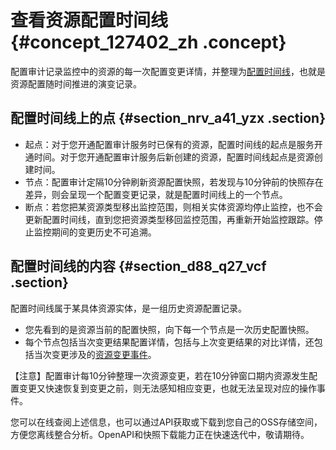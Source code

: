 # 查看资源配置时间线 {#concept_127402_zh .concept}

配置审计记录监控中的资源的每一次配置变更详情，并整理为[配置时间线](../../../../cn.zh-CN/产品简介/基本概念.md#section_qtr_675_v4f)，也就是资源配置随时间推进的演变记录。

## 配置时间线上的点 {#section_nrv_a41_yzx .section}

-   起点：对于您开通配置审计服务时已保有的资源，配置时间线的起点是服务开通时间。对于您开通配置审计服务后新创建的资源，配置时间线起点是资源创建时间。
-   节点：配置审计定隔10分钟刷新资源配置快照，若发现与10分钟前的快照存在差异，则会呈现一个配置变更记录，就是配置时间线上的一个节点。
-   断点：若您把某资源类型移出监控范围，则相关实体资源均停止监控，也不会更新配置时间线，直到您把资源类型移回监控范围，再重新开始监控跟踪。停止监控期间的变更历史不可追溯。

## 配置时间线的内容 {#section_d88_q27_vcf .section}

配置时间线属于某具体资源实体，是一组历史资源配置记录。

-   您先看到的是资源当前的配置快照，向下每一个节点是一次历史配置快照。
-   每个节点包括当次变更结果配置详情，包括与上次变更结果的对比详情，还包括当次变更涉及的[资源变更事件](cn.zh-CN/用户指南/资源配置历史/查看资源变更事件.md#)。

【注意】配置审计每10分钟整理一次资源变更，若在10分钟窗口期内资源发生配置变更又快速恢复到变更之前，则无法感知相应变更，也就无法呈现对应的操作事件。

您可以在线查阅上述信息，也可以通过API获取或下载到您自己的OSS存储空间，方便您离线整合分析。OpenAPI和快照下载能力正在快速迭代中，敬请期待。

